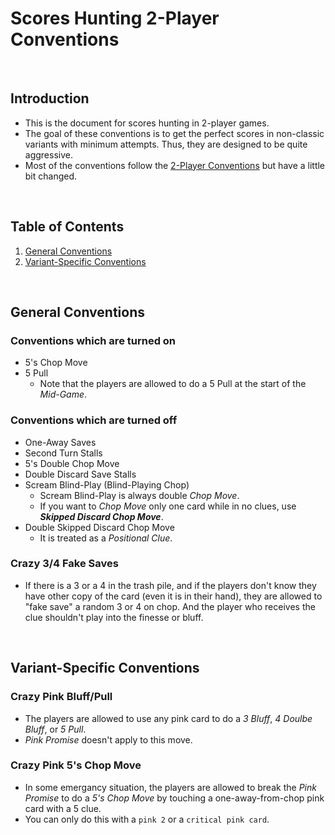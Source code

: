 # Scores Hunting 2-Player Conventions

<br/>

## Introduction
* This is the document for scores hunting in 2-player games.
* The goal of these conventions is to get the perfect scores in non-classic variants with minimum attempts. Thus, they are designed to be quite aggressive.
* Most of the conventions follow the [2-Player Conventions](https://github.com/Zamiell/hanabi-conventions/blob/master/misc/2-Player.md) but have a little bit changed.

<br/>

## Table of Contents
1. [General Conventions](#general-conventions)
2. [Variant-Specific Conventions](#variant-specific-conventions)

<br/>

## General Conventions

### Conventions which are turned on
* 5's Chop Move
* 5 Pull
  * Note that the players are allowed to do a 5 Pull at the start of the *Mid-Game*.

### Conventions which are turned off
* One-Away Saves
* Second Turn Stalls
* 5's Double Chop Move
* Double Discard Save Stalls
* Scream Blind-Play (Blind-Playing Chop)
  * Scream Blind-Play is always double *Chop Move*.
  * If you want to *Chop Move* only one card while in no clues, use ***Skipped Discard Chop Move***.
* Double Skipped Discard Chop Move
  * It is treated as a *Positional Clue*.

### Crazy 3/4 Fake Saves
* If there is a 3 or a 4 in the trash pile, and if the players don't know they have other copy of the card (even it is in their hand), they are allowed to "fake save" a random 3 or 4 on chop. And the player who receives the clue shouldn't play into the finesse or bluff.

<br/>

## Variant-Specific Conventions

### Crazy Pink Bluff/Pull
* The players are allowed to use any pink card to do a *3 Bluff*, *4 Doulbe Bluff*, or *5 Pull*.
* *Pink Promise* doesn't apply to this move.

### Crazy Pink 5's Chop Move
* In some emergancy situation, the players are allowed to break the *Pink Promise* to do a *5's Chop Move* by touching a one-away-from-chop pink card with a 5 clue.
* You can only do this with a `pink 2` or a `critical pink card`.

<br/>

